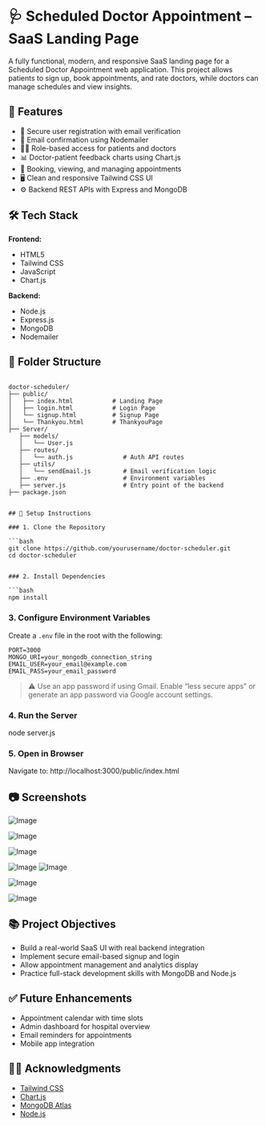 
# 🩺  Scheduled Doctor Appointment – SaaS Landing Page

A fully functional, modern, and responsive SaaS landing page for a Scheduled Doctor Appointment  web application. This project allows patients to sign up, book appointments,
and rate doctors, while doctors can manage schedules and view insights.

## 📌 Features

- 🔐 Secure user registration with email verification
- 📧 Email confirmation using Nodemailer
- 👩‍⚕️ Role-based access for patients and doctors
- 📊 Doctor-patient feedback charts using Chart.js
- 🧾 Booking, viewing, and managing appointments
- 🖥️ Clean and responsive Tailwind CSS UI
- ⚙️ Backend REST APIs with Express and MongoDB


## 🛠️ Tech Stack

**Frontend:**
- HTML5
- Tailwind CSS
- JavaScript
- Chart.js

**Backend:**
- Node.js
- Express.js
- MongoDB
- Nodemailer


## 📁 Folder Structure

```

doctor-scheduler/
├── public/
│   ├── index.html           # Landing Page
│   ├── login.html           # Login Page
│   └── signup.html          # Signup Page          
│   └── Thankyou.html        # ThankyouPage
├── Server/
   ├── models/
   │   └── User.js
   ├── routes/
   │   └── auth.js              # Auth API routes
   ├── utils/
   │   └── sendEmail.js         # Email verification logic
   ├── .env                     # Environment variables
   ├── server.js                # Entry point of the backend
├── package.json


## 🔧 Setup Instructions

### 1. Clone the Repository

```bash
git clone https://github.com/yourusername/doctor-scheduler.git
cd doctor-scheduler


### 2. Install Dependencies

```bash
npm install
```

### 3. Configure Environment Variables

Create a `.env` file in the root with the following:

```env
PORT=3000
MONGO_URI=your_mongodb_connection_string
EMAIL_USER=your_email@example.com
EMAIL_PASS=your_email_password
```

> ⚠️ Use an app password if using Gmail. Enable “less secure apps” or generate an app password via Google account settings.

### 4. Run the Server
node server.js
### 5. Open in Browser
Navigate to:
http://localhost:3000/public/index.html
## 📷 Screenshots
![Image](https://github.com/user-attachments/assets/6ef66444-94cc-41b7-98b2-736bc25c8b83)

![Image](https://github.com/user-attachments/assets/dc684a09-c001-4362-a317-2ea212758416)

![Image](https://github.com/user-attachments/assets/0ee20a4d-9846-4155-a078-ccd280367b70)

![Image](https://github.com/user-attachments/assets/f5114066-4720-4cc8-9717-94f76a6c19c6)
![Image](https://github.com/user-attachments/assets/59dbb400-003b-46cf-9a7c-e52badad10b4)

![Image](https://github.com/user-attachments/assets/d867c9d6-02cf-4396-972c-c6e83ab6294c)

![Image](https://github.com/user-attachments/assets/fe6af94f-f604-428b-86f2-b4a29ceb56da)

## 📚 Project Objectives

* Build a real-world SaaS UI with real backend integration
* Implement secure email-based signup and login
* Allow appointment management and analytics display
* Practice full-stack development skills with MongoDB and Node.js

## ✅ Future Enhancements

* Appointment calendar with time slots
* Admin dashboard for hospital overview
* Email reminders for appointments
* Mobile app integration

## 🙋‍♀️ Acknowledgments

* [Tailwind CSS](https://tailwindcss.com/)
* [Chart.js](https://www.chartjs.org/)
* [MongoDB Atlas](https://www.mongodb.com/cloud/atlas)
* [Node.js](https://nodejs.org/)


